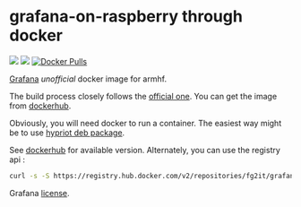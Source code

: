 # grafana-on-raspberry through docker
[![](https://images.microbadger.com/badges/version/fg2it/grafana-armhf.svg)](https://microbadger.com/images/fg2it/grafana-armhf) [![](https://images.microbadger.com/badges/image/fg2it/grafana-armhf.svg)](https://microbadger.com/images/fg2it/grafana-armhf) [![Docker Pulls](https://img.shields.io/docker/pulls/fg2it/grafana-armhf.svg?style=flat-square)](https://hub.docker.com/r/fg2it/grafana-armhf/)

[Grafana](http://grafana.org) *unofficial* docker image for armhf.

The build process closely follows the [official
one](https://github.com/grafana/grafana-docker). You can get the image from
[dockerhub](https://hub.docker.com/r/fg2it/grafana-armhf/).

Obviously, you will need docker to run a container. The easiest way might be to
use [hypriot deb package](http://blog.hypriot.com/downloads/).

See [dockerhub](https://hub.docker.com/r/fg2it/grafana-armhf/tags) for available
version. Alternately, you can use the registry api :
```bash
curl -s -S https://registry.hub.docker.com/v2/repositories/fg2it/grafana-armhf/tags/ | python -m json.tool | grep name
```

Grafana [license](https://github.com/grafana/grafana/blob/master/LICENSE.md).
